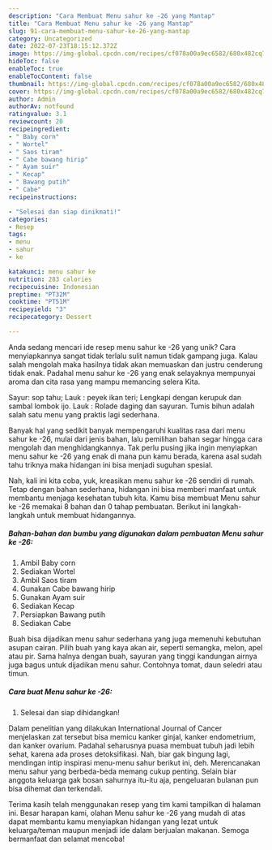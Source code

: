 ```yaml
---
description: "Cara Membuat Menu sahur ke -26 yang Mantap"
title: "Cara Membuat Menu sahur ke -26 yang Mantap"
slug: 91-cara-membuat-menu-sahur-ke-26-yang-mantap
category: Uncategorized
date: 2022-07-23T18:15:12.372Z
image: https://img-global.cpcdn.com/recipes/cf078a00a9ec6582/680x482cq70/menu-sahur-ke-26-foto-resep-utama.jpg
hideToc: false
enableToc: true
enableTocContent: false
thumbnail: https://img-global.cpcdn.com/recipes/cf078a00a9ec6582/680x482cq70/menu-sahur-ke-26-foto-resep-utama.jpg
cover: https://img-global.cpcdn.com/recipes/cf078a00a9ec6582/680x482cq70/menu-sahur-ke-26-foto-resep-utama.jpg
author: Admin
authorAv: notfound
ratingvalue: 3.1
reviewcount: 20
recipeingredient:
- " Baby corn"
- " Wortel"
- " Saos tiram"
- " Cabe bawang hirip"
- " Ayam suir"
- " Kecap"
- " Bawang putih"
- " Cabe"
recipeinstructions:

- "Selesai dan siap dinikmati!"
categories:
- Resep
tags:
- menu
- sahur
- ke

katakunci: menu sahur ke 
nutrition: 283 calories
recipecuisine: Indonesian
preptime: "PT32M"
cooktime: "PT51M"
recipeyield: "3"
recipecategory: Dessert

---
```





Anda sedang mencari ide resep menu sahur ke -26 yang unik? Cara menyiapkannya sangat tidak terlalu sulit namun tidak gampang juga. Kalau salah mengolah maka hasilnya tidak akan memuaskan dan justru cenderung tidak enak. Padahal menu sahur ke -26 yang enak selayaknya mempunyai aroma dan cita rasa yang mampu memancing selera Kita.





Sayur: sop tahu; Lauk : peyek ikan teri; Lengkapi dengan kerupuk dan sambal lombok ijo. Lauk : Rolade daging dan sayuran. Tumis bihun adalah salah satu menu yang praktis lagi sederhana.

Banyak hal yang sedikit banyak mempengaruhi kualitas rasa dari menu sahur ke -26, mulai dari jenis bahan, lalu pemilihan bahan segar hingga cara mengolah dan menghidangkannya. Tak perlu pusing jika ingin menyiapkan menu sahur ke -26 yang enak di mana pun kamu berada, karena asal sudah tahu triknya maka hidangan ini bisa menjadi suguhan spesial.






Nah, kali ini kita coba, yuk, kreasikan menu sahur ke -26 sendiri di rumah. Tetap dengan bahan sederhana, hidangan ini bisa memberi manfaat untuk membantu menjaga kesehatan tubuh kita. Kamu bisa membuat Menu sahur ke -26 memakai 8 bahan dan 0 tahap pembuatan. Berikut ini langkah-langkah untuk membuat hidangannya.

<!--inarticleads1-->

##### Bahan-bahan dan bumbu yang digunakan dalam pembuatan Menu sahur ke -26:

1. Ambil  Baby corn
1. Sediakan  Wortel
1. Ambil  Saos tiram
1. Gunakan  Cabe bawang hirip
1. Gunakan  Ayam suir
1. Sediakan  Kecap
1. Persiapkan  Bawang putih
1. Sediakan  Cabe


Buah bisa dijadikan menu sahur sederhana yang juga memenuhi kebutuhan asupan cairan. Pilih buah yang kaya akan air, seperti semangka, melon, apel atau pir. Sama halnya dengan buah, sayuran yang tinggi kandungan airnya juga bagus untuk dijadikan menu sahur. Contohnya tomat, daun seledri atau timun. 

<!--inarticleads2-->

##### Cara buat Menu sahur ke -26:


1. Selesai dan siap dihidangkan!

Dalam penelitian yang dilakukan International Journal of Cancer menjelaskan zat tersebut bisa memicu kanker ginjal, kanker endometrium, dan kanker ovarium. Padahal seharusnya puasa membuat tubuh jadi lebih sehat, karena ada proses detoksifikasi. Nah, biar gak bingung lagi, mendingan intip inspirasi menu-menu sahur berikut ini, deh. Merencanakan menu sahur yang berbeda-beda memang cukup penting. Selain biar anggota keluarga gak bosan sahurnya itu-itu aja, pengeluaran bulanan pun bisa dihemat dan terkendali. 

Terima kasih telah menggunakan resep yang tim kami tampilkan di halaman ini. Besar harapan kami, olahan Menu sahur ke -26 yang mudah di atas dapat membantu kamu menyiapkan hidangan yang lezat untuk keluarga/teman maupun menjadi ide dalam berjualan makanan. Semoga bermanfaat dan selamat mencoba!
